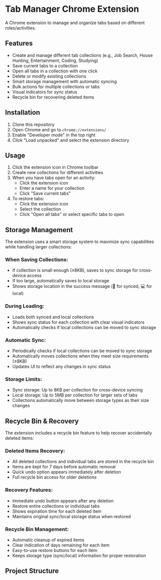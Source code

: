 # Tab Manager Chrome Extension

A Chrome extension to manage and organize tabs based on different roles/activities.

## Features

- Create and manage different tab collections (e.g., Job Search, House Hunting, Entertainment, Coding, Studying)
- Save current tabs to a collection
- Open all tabs in a collection with one click
- Delete or modify existing collections
- Smart storage management with automatic syncing
- Bulk actions for multiple collections or tabs
- Visual indicators for sync status
- Recycle bin for recovering deleted items

## Installation

1. Clone this repository
2. Open Chrome and go to `chrome://extensions/`
3. Enable "Developer mode" in the top right
4. Click "Load unpacked" and select the extension directory

## Usage

1. Click the extension icon in Chrome toolbar
2. Create new collections for different activities
3. When you have tabs open for an activity:
   - Click the extension icon
   - Enter a name for your collection
   - Click "Save current tabs"
4. To restore tabs:
   - Click the extension icon
   - Select the collection
   - Click "Open all tabs" or select specific tabs to open

## Storage Management

The extension uses a smart storage system to maximize sync capabilities while handling larger collections:

### When Saving Collections:
- If collection is small enough (≤8KB), saves to sync storage for cross-device access
- If too large, automatically saves to local storage
- Shows storage location in the success message (🔄 for synced, 💻 for local)

### During Loading:
- Loads both synced and local collections
- Shows sync status for each collection with clear visual indicators
- Automatically checks if local collections can be moved to sync storage

### Automatic Sync:
- Periodically checks if local collections can be moved to sync storage
- Automatically moves collections when they meet size requirements (≤8KB)
- Updates UI to reflect any changes in sync status

### Storage Limits:
- Sync storage: Up to 8KB per collection for cross-device syncing
- Local storage: Up to 5MB per collection for larger sets of tabs
- Collections automatically move between storage types as their size changes

## Recycle Bin & Recovery

The extension includes a recycle bin feature to help recover accidentally deleted items:

### Deleted Items Recovery:
- All deleted collections and individual tabs are stored in the recycle bin
- Items are kept for 7 days before automatic removal
- Quick undo option appears immediately after deletion
- Full recycle bin access for older deletions

### Recovery Features:
- Immediate undo button appears after any deletion
- Restore entire collections or individual tabs
- Shows expiration time for each deleted item
- Maintains original sync/local storage status when restored

### Recycle Bin Management:
- Automatic cleanup of expired items
- Clear indication of days remaining for each item
- Easy-to-use restore buttons for each item
- Keeps storage type (sync/local) information for proper restoration

## Project Structure

``` # bookmarks
